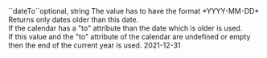 <tr><td>``dateTo``</td><td>optional, string</td>
<td>The value has to have the format *YYYY-MM-DD*<br/>
Returns only dates older than this date.<br/>
If the calendar has a "to" attribute than the date which is older is used.<br/>
If this value and the "to" attribute of the calendar are undefined or empty then the end of the current year is used.
</td><td>2021-12-31</td><td></td></tr>
